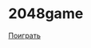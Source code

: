 # 2048game

[Поиграть]([https://путь/к/ссылке](https://vadim-galimov.github.io/2048game/)https://vadim-galimov.github.io/2048game/)


